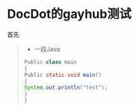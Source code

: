 # DocDot的gayhub测试
 首先
>* 一段Java
>``` Java
>Public class main
>{
>Public static void main()
>{
>System.out.println("test");
>}
>}
>```



